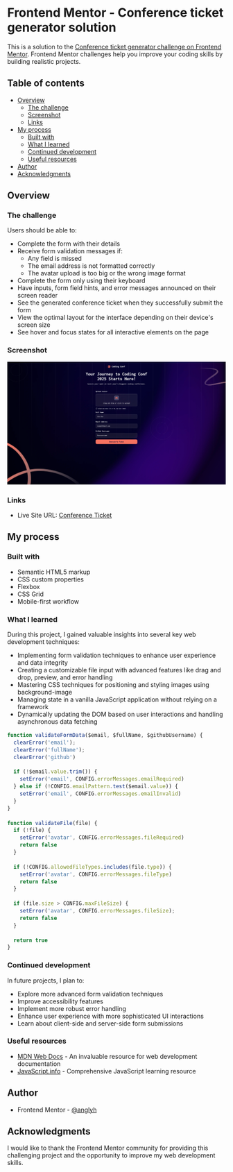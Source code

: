 # Frontend Mentor - Conference ticket generator solution

This is a solution to the [Conference ticket generator challenge on Frontend Mentor](https://www.frontendmentor.io/challenges/conference-ticket-generator-oq5gFIU12w). Frontend Mentor challenges help you improve your coding skills by building realistic projects. 

## Table of contents

- [Overview](#overview)
  - [The challenge](#the-challenge)
  - [Screenshot](#screenshot)
  - [Links](#links)
- [My process](#my-process)
  - [Built with](#built-with)
  - [What I learned](#what-i-learned)
  - [Continued development](#continued-development)
  - [Useful resources](#useful-resources)
- [Author](#author)
- [Acknowledgments](#acknowledgments)

## Overview

### The challenge

Users should be able to:

- Complete the form with their details
- Receive form validation messages if:
  - Any field is missed
  - The email address is not formatted correctly
  - The avatar upload is too big or the wrong image format
- Complete the form only using their keyboard
- Have inputs, form field hints, and error messages announced on their screen reader
- See the generated conference ticket when they successfully submit the form
- View the optimal layout for the interface depending on their device's screen size
- See hover and focus states for all interactive elements on the page

### Screenshot

![](./preview_images/desktop-preview.png)

### Links

- Live Site URL: [Conference Ticket](https://conference-ticket.onrender.com/)

## My process

### Built with

- Semantic HTML5 markup
- CSS custom properties
- Flexbox
- CSS Grid
- Mobile-first workflow

### What I learned

During this project, I gained valuable insights into several key web development techniques:

- Implementing form validation techniques to enhance user experience and data integrity
- Creating a customizable file input with advanced features like drag and drop, preview, and error handling
- Mastering CSS techniques for positioning and styling images using background-image
- Managing state in a vanilla JavaScript application without relying on a framework
- Dynamically updating the DOM based on user interactions and handling asynchronous data fetching

```js
function validateFormData($email, $fullName, $githubUsername) {
  clearError('email');
  clearError('fullName');
  clearError('github')

  if (!$email.value.trim()) {
    setError('email', CONFIG.errorMessages.emailRequired)
  } else if (!CONFIG.emailPattern.test($email.value)) {
    setError('email', CONFIG.errorMessages.emailInvalid)
  }
}

function validateFile(file) {
  if (!file) {
    setError('avatar', CONFIG.errorMessages.fileRequired)
    return false
  }

  if (!CONFIG.allowedFileTypes.includes(file.type)) {
    setError('avatar', CONFIG.errorMessages.fileType)
    return false
  }

  if (file.size > CONFIG.maxFileSize) {
    setError('avatar', CONFIG.errorMessages.fileSize);
    return false
  }

  return true
}
```

### Continued development

In future projects, I plan to:

- Explore more advanced form validation techniques
- Improve accessibility features
- Implement more robust error handling
- Enhance user experience with more sophisticated UI interactions
- Learn about client-side and server-side form submissions

### Useful resources

- [MDN Web Docs](https://developer.mozilla.org/) - An invaluable resource for web development documentation
- [JavaScript.info](https://javascript.info/) - Comprehensive JavaScript learning resource

## Author

- Frontend Mentor - [@anglyh](https://www.frontendmentor.io/profile/yourusername)

## Acknowledgments

I would like to thank the Frontend Mentor community for providing this challenging project and the opportunity to improve my web development skills.